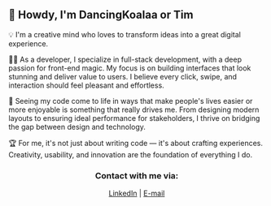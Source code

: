 ## 🐨 Howdy, I'm DancingKoalaa or Tim

💡 I'm a creative mind who loves to transform ideas into a great digital experience.

🧑‍🔧  As a developer, I specialize in full-stack development, with a deep passion for front-end magic. My focus is on building interfaces that  look stunning and deliver value to users. I believe every click, swipe, and interaction should feel pleasant and effortless.

🌠  Seeing my code come to life in ways that make people's lives easier or more enjoyable is something that really drives me. From designing modern layouts to ensuring ideal performance for stakeholders, I thrive on bridging the gap between design and technology.

🏆  For me, it's not just about writing code — it's about crafting experiences. Creativity, usability, and innovation are the foundation of everything I do.

<h3 align="center">Contact with me via:</h3>
<p align="center">
  <a href="https://www.linkedin.com//tim-wetzels/">LinkedIn</a> | <a href="mailto:twetzels@tzunder.nl">E-mail</a>
</p>
<!--
**Dancingkoalaa/DancingKoalaa** is a ✨ _special_ ✨ repository because its `README.md` (this file) appears on your GitHub profile.

Here are some ideas to get you started:

- 🔭 I’m currently working on ...
- 🌱 I’m currently learning ...
- 👯 I’m looking to collaborate on ...
- 🤔 I’m looking for help with ...
- 💬 Ask me about ...
- 📫 How to reach me: ...
- 😄 Pronouns: ...
- ⚡ Fun fact: ...
-->
